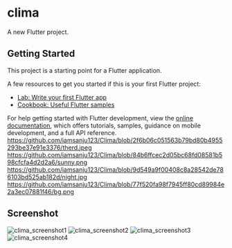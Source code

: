 # clima

A new Flutter project.

## Getting Started

This project is a starting point for a Flutter application.

A few resources to get you started if this is your first Flutter project:

- [Lab: Write your first Flutter app](https://docs.flutter.dev/get-started/codelab)
- [Cookbook: Useful Flutter samples](https://docs.flutter.dev/cookbook)

For help getting started with Flutter development, view the
[online documentation](https://docs.flutter.dev/), which offers tutorials,
samples, guidance on mobile development, and a full API reference.
https://github.com/iamsanju123/Clima/blob/2f6b06c051563b79bd80b4955293be37e91e3376/therd.jpeg
https://github.com/iamsanju123/Clima/blob/84b6ffcec2d05bc68fd08581b598cfcfa4d2d2a6/sunny.png
https://github.com/iamsanju123/Clima/blob/9d549a9f00408c8a28542de786103bd525ab182d/night.jpg
https://github.com/iamsanju123/Clima/blob/77f520fa98f7945ff80cd89984e2a3ec07881f46/bg.png

## Screenshot
![clima_screenshot1](https://github.com/user-attachments/assets/e0604ed8-de33-4ead-84ed-8bd36dc6079c)
![clima_screenshot2](https://github.com/user-attachments/assets/9a3e2304-331b-45a9-a78d-6203739ac9e4)
![clima_screenshot3](https://github.com/user-attachments/assets/5e9c192b-ffcc-4204-9ffe-37e72f9a27af)
![clima_screenshot4](https://github.com/user-attachments/assets/206dcfad-82c7-46e5-bee3-f903460e7778)
